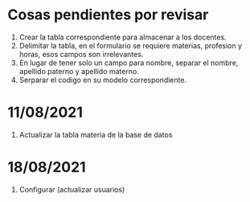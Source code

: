 # Cosas pendientes por revisar
1. Crear la tabla correspondiente para almacenar a los docentes.
2. Delimitar la tabla, en el formulario se requiere materias, profesion y horas, esos campos son irrelevantes.
3. En lugar de tener solo un campo para nombre, separar el nombre, apellido paterno y apellido materno.
3. Serparar el codigo en su modelo correspondiente.

# 11/08/2021
1. Actualizar la tabla materia de la base de datos

# 18/08/2021
1. Configurar (actualizar usuarios)
